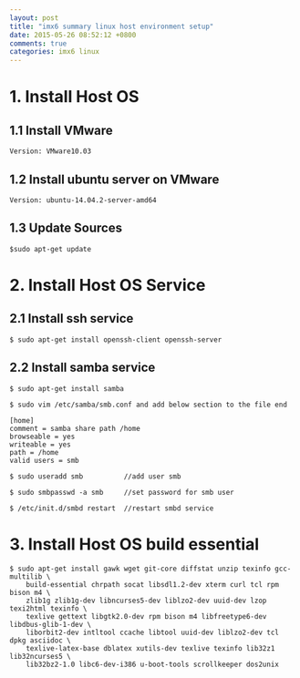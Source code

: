 ```yaml
---
layout: post
title: "imx6 summary linux host environment setup"
date: 2015-05-26 08:52:12 +0800
comments: true
categories: imx6 linux
---
```

# 	1.	Install Host OS #

##  1.1	Install VMware ##

    Version: VMware10.03

## 	1.2	Install ubuntu server on VMware ##

	Version: ubuntu-14.04.2-server-amd64

## 	1.3 Update Sources ##

    $sudo apt-get update

# 	2.	Install Host OS Service #

##  2.1 Install ssh service ##

    $ sudo apt-get install openssh-client openssh-server

## 	2.2	Install samba service ##

    $ sudo apt-get install samba
	
	$ sudo vim /etc/samba/smb.conf and add below section to the file end

	[home]
	comment = samba share path /home
	browseable = yes
	writeable = yes
	path = /home
	valid users = smb

	$ sudo useradd smb			//add user smb
	
	$ sudo smbpasswd -a smb		//set password for smb user

	$ /etc/init.d/smbd restart	//restart smbd service


# 	3.	Install Host OS build essential #

    $ sudo apt-get install gawk wget git-core diffstat unzip texinfo gcc-multilib \
		build-essential chrpath socat libsdl1.2-dev xterm curl tcl rpm bison m4 \
		zlib1g zlib1g-dev libncurses5-dev liblzo2-dev uuid-dev lzop texi2html texinfo \
		texlive gettext libgtk2.0-dev rpm bison m4 libfreetype6-dev libdbus-glib-1-dev \
		liborbit2-dev intltool ccache libtool uuid-dev liblzo2-dev tcl dpkg asciidoc \
		texlive-latex-base dblatex xutils-dev texlive texinfo lib32z1 lib32ncurses5 \
		lib32bz2-1.0 libc6-dev-i386 u-boot-tools scrollkeeper dos2unix
